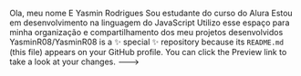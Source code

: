 Ola, meu nome E Yasmin Rodrigues
Sou estudante do curso do Alura
 Estou em desenvolvimento na linguagem do JavaScript
Utilizo esse espaço para minha organização e compartilhamento dos meu projetos desenvolvidos
YasminR08/YasminR08 is a ✨ special ✨ repository because its `README.md` (this file) appears on your GitHub profile.
You can click the Preview link to take a look at your changes.
--->
